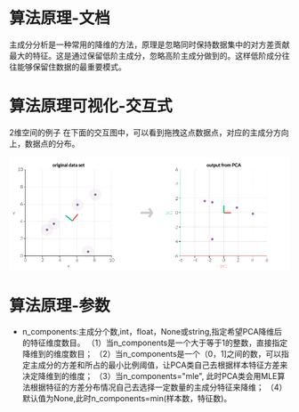 # 算法原理-文档

主成分分析是一种常用的降维的方法，原理是忽略同时保持数据集中的对方差贡献最大的特征。这是通过保留低阶主成分，忽略高阶主成分做到的。这样低阶成分往往能够保留住数据的最重要模式。



# 算法原理可视化-交互式

2维空间的例子
在下面的交互图中，可以看到拖拽这点数据点，对应的主成分方向上，数据点的分布。

![image-20181211111029866](../_image/pca.png)


# 算法原理-参数

- n_components:主成分个数,int，float，None或string,指定希望PCA降维后的特征维度数目。
（1）当n_components是一个大于等于1的整数，直接指定降维到的维度数目；
（2）当n_components是一个（0，1]之间的数，可以指定主成分的方差和所占的最小比例阈值，让PCA类自己去根据样本特征方差来决定降维到的维度；
（3）当n_components="mle", 此时PCA类会用MLE算法根据特征的方差分布情况自己去选择一定数量的主成分特征来降维；
（4）默认值为None,此时n_components=min(样本数，特征数)。


